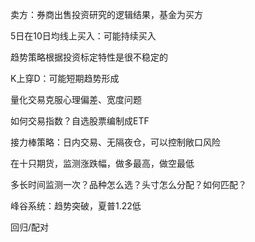 卖方：券商出售投资研究的逻辑结果，基金为买方

5日在10日均线上买入：可能持续买入

趋势策略根据投资标定特性是很不稳定的

K上穿D：可能短期趋势形成

量化交易克服心理偏差、宽度问题

如何交易指数？自选股票编制成ETF

接力棒策略：日内交易、无隔夜仓，可以控制敞口风险

在十只期货，监测涨跌幅，做多最高，做空最低

多长时间监测一次？品种怎么选？头寸怎么分配？如何匹配？

峰谷系统：趋势突破，夏普1.22低

回归/配对
